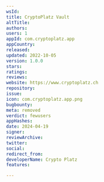 ```yaml
---
wsId: 
title: CryptoPlatz Vault
altTitle: 
authors: 
users: 1
appId: com.cryptoplatz.app
appCountry: 
released: 
updated: 2022-10-05
version: 1.0.0
stars: 
ratings: 
reviews: 
website: https://www.cryptoplatz.ch
repository: 
issue: 
icon: com.cryptoplatz.app.png
bugbounty: 
meta: removed
verdict: fewusers
appHashes: 
date: 2024-04-19
signer: 
reviewArchive: 
twitter: 
social: 
redirect_from: 
developerName: Crypto Platz
features: 

---
```


